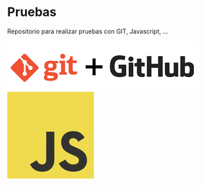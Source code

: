 # Pruebas
Repositorio para realizar pruebas con GIT, Javascript, ...

![](git-github.png) 
![](js.png)



